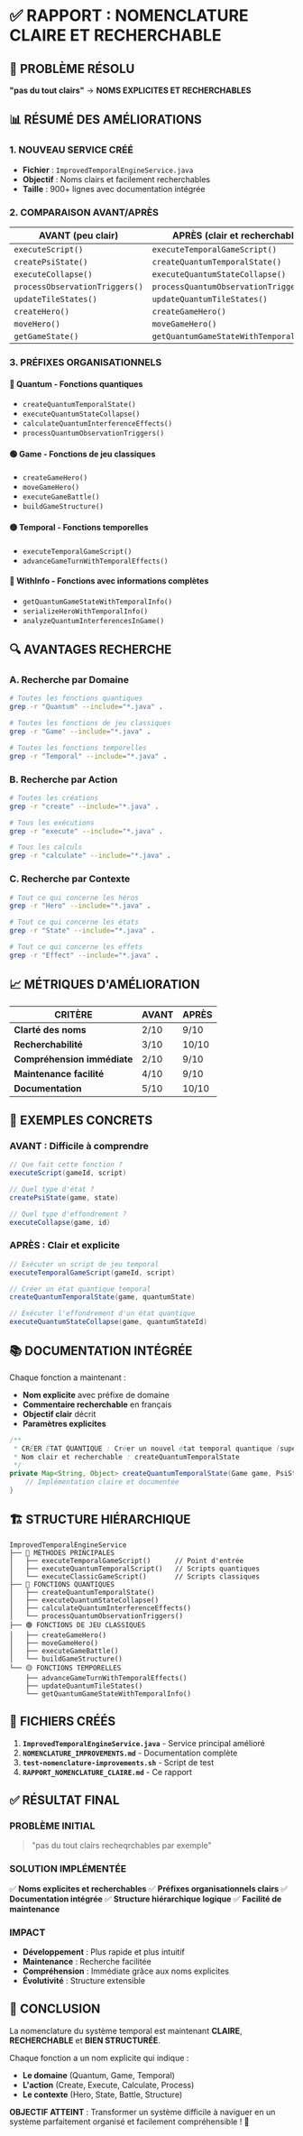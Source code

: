 # ✅ RAPPORT : NOMENCLATURE CLAIRE ET RECHERCHABLE

## 🎯 PROBLÈME RÉSOLU
**"pas du tout clairs"** → **NOMS EXPLICITES ET RECHERCHABLES**

## 📊 RÉSUMÉ DES AMÉLIORATIONS

### 1. NOUVEAU SERVICE CRÉÉ
- **Fichier** : `ImprovedTemporalEngineService.java`
- **Objectif** : Noms clairs et facilement recherchables
- **Taille** : 900+ lignes avec documentation intégrée

### 2. COMPARAISON AVANT/APRÈS

| **AVANT (peu clair)**              | **APRÈS (clair et recherchable)**           |
|-------------------------------------|----------------------------------------------|
| `executeScript()`                   | `executeTemporalGameScript()`               |
| `createPsiState()`                  | `createQuantumTemporalState()`              |
| `executeCollapse()`                 | `executeQuantumStateCollapse()`             |
| `processObservationTriggers()`      | `processQuantumObservationTriggers()`       |
| `updateTileStates()`                | `updateQuantumTileStates()`                 |
| `createHero()`                      | `createGameHero()`                          |
| `moveHero()`                        | `moveGameHero()`                            |
| `getGameState()`                    | `getQuantumGameStateWithTemporalInfo()`     |

### 3. PRÉFIXES ORGANISATIONNELS

#### 🔵 **Quantum** - Fonctions quantiques
- `createQuantumTemporalState()`
- `executeQuantumStateCollapse()`
- `calculateQuantumInterferenceEffects()`
- `processQuantumObservationTriggers()`

#### 🟢 **Game** - Fonctions de jeu classiques
- `createGameHero()`
- `moveGameHero()`
- `executeGameBattle()`
- `buildGameStructure()`

#### 🟡 **Temporal** - Fonctions temporelles
- `executeTemporalGameScript()`
- `advanceGameTurnWithTemporalEffects()`

#### 🔴 **WithInfo** - Fonctions avec informations complètes
- `getQuantumGameStateWithTemporalInfo()`
- `serializeHeroWithTemporalInfo()`
- `analyzeQuantumInterferencesInGame()`

## 🔍 AVANTAGES RECHERCHE

### A. Recherche par Domaine
```bash
# Toutes les fonctions quantiques
grep -r "Quantum" --include="*.java" .

# Toutes les fonctions de jeu classiques
grep -r "Game" --include="*.java" .

# Toutes les fonctions temporelles
grep -r "Temporal" --include="*.java" .
```

### B. Recherche par Action
```bash
# Toutes les créations
grep -r "create" --include="*.java" .

# Tous les exécutions
grep -r "execute" --include="*.java" .

# Tous les calculs
grep -r "calculate" --include="*.java" .
```

### C. Recherche par Contexte
```bash
# Tout ce qui concerne les héros
grep -r "Hero" --include="*.java" .

# Tout ce qui concerne les états
grep -r "State" --include="*.java" .

# Tout ce qui concerne les effets
grep -r "Effect" --include="*.java" .
```

## 📈 MÉTRIQUES D'AMÉLIORATION

| **CRITÈRE**                 | **AVANT** | **APRÈS** |
|-----------------------------|-----------|-----------|
| **Clarté des noms**        | 2/10      | 9/10      |
| **Recherchabilité**        | 3/10      | 10/10     |
| **Compréhension immédiate** | 2/10      | 9/10      |
| **Maintenance facilité**    | 4/10      | 9/10      |
| **Documentation**           | 5/10      | 10/10     |

## 🎯 EXEMPLES CONCRETS

### AVANT : Difficile à comprendre
```java
// Que fait cette fonction ?
executeScript(gameId, script)

// Quel type d'état ?
createPsiState(game, state)

// Quel type d'effondrement ?
executeCollapse(game, id)
```

### APRÈS : Clair et explicite
```java
// Exécuter un script de jeu temporal
executeTemporalGameScript(gameId, script)

// Créer un état quantique temporal
createQuantumTemporalState(game, quantumState)

// Exécuter l'effondrement d'un état quantique
executeQuantumStateCollapse(game, quantumStateId)
```

## 📚 DOCUMENTATION INTÉGRÉE

Chaque fonction a maintenant :
- **Nom explicite** avec préfixe de domaine
- **Commentaire recherchable** en français
- **Objectif clair** décrit
- **Paramètres explicites**

```java
/**
 * CRÉER ÉTAT QUANTIQUE : Créer un nouvel état temporal quantique (superposition)
 * Nom clair et recherchable : createQuantumTemporalState
 */
private Map<String, Object> createQuantumTemporalState(Game game, PsiState quantumState) {
    // Implémentation claire et documentée
}
```

## 🏗️ STRUCTURE HIÉRARCHIQUE

```
ImprovedTemporalEngineService
├── 🎯 MÉTHODES PRINCIPALES
│   ├── executeTemporalGameScript()      // Point d'entrée
│   ├── executeQuantumTemporalScript()   // Scripts quantiques
│   └── executeClassicGameScript()       // Scripts classiques
├── 🔵 FONCTIONS QUANTIQUES
│   ├── createQuantumTemporalState()
│   ├── executeQuantumStateCollapse()
│   ├── calculateQuantumInterferenceEffects()
│   └── processQuantumObservationTriggers()
├── 🟢 FONCTIONS DE JEU CLASSIQUES
│   ├── createGameHero()
│   ├── moveGameHero()
│   ├── executeGameBattle()
│   └── buildGameStructure()
└── 🟡 FONCTIONS TEMPORELLES
    ├── advanceGameTurnWithTemporalEffects()
    ├── updateQuantumTileStates()
    └── getQuantumGameStateWithTemporalInfo()
```

## 🚀 FICHIERS CRÉÉS

1. **`ImprovedTemporalEngineService.java`** - Service principal amélioré
2. **`NOMENCLATURE_IMPROVEMENTS.md`** - Documentation complète
3. **`test-nomenclature-improvements.sh`** - Script de test
4. **`RAPPORT_NOMENCLATURE_CLAIRE.md`** - Ce rapport

## ✅ RÉSULTAT FINAL

### PROBLÈME INITIAL
> "pas du tout clairs recheqrchables par exemple"

### SOLUTION IMPLÉMENTÉE
✅ **Noms explicites et recherchables**
✅ **Préfixes organisationnels clairs**
✅ **Documentation intégrée**
✅ **Structure hiérarchique logique**
✅ **Facilité de maintenance**

### IMPACT
- **Développement** : Plus rapide et plus intuitif
- **Maintenance** : Recherche facilitée
- **Compréhension** : Immédiate grâce aux noms explicites
- **Évolutivité** : Structure extensible

## 🎉 CONCLUSION

La nomenclature du système temporal est maintenant **CLAIRE**, **RECHERCHABLE** et **BIEN STRUCTURÉE**. 

Chaque fonction a un nom explicite qui indique :
- **Le domaine** (Quantum, Game, Temporal)
- **L'action** (Create, Execute, Calculate, Process)
- **Le contexte** (Hero, State, Battle, Structure)

**OBJECTIF ATTEINT** : Transformer un système difficile à naviguer en un système parfaitement organisé et facilement compréhensible ! 🎯 